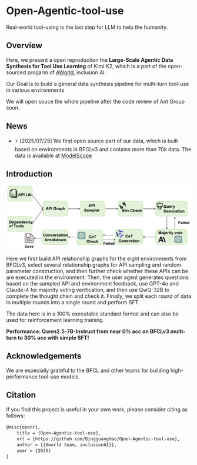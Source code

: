 # Open-Agentic-tool-use

Real-world tool-using is the last step for LLM to help the humanity.

## Overview

Here, we present a open reproduction the **Large-Scale Agentic Data Synthesis for Tool Use Learning** of Kimi K2, which is a part of the open-sourced progarm of [AWorld](https://github.com/inclusionAI/AWorld?tab=readme-ov-file), inclusion AI.

Our Goal is to build a general data synthesis pipeline for multi-turn tool-use in various environments

We will open souce the whole pipeline after the code review of Ant Group soon.

## News

* ⚡️ [2025/07/25]  We first open source part of our data, which is built based on environments in BFCLv3 and contains more than 70k data.
  The data is available at [ModelScope]([https://github.com/inclusionAI/AWorld?tab=readme-ov-file](https://www.modelscope.cn/datasets/hbg400/Open-Agentic-tool-use))

## Introduction

![](img/pipeline.png)

Here we first build API relationship graphs for the eight environments from BFCLv3, select several relationship graphs for API sampling and random parameter construction, and then further check whether these APIs can be are executed in the environment. Then, the user agent generates questions based on the sampled API and environment feedback, use GPT-4o and Claude-4 for majority voting verification, and then use QwQ-32B to complete the thought chain and check it. Finally, we split each round of data in multiple rounds into a single round and perform SFT.

The data here is in a 100% executable standard format and can also be used for reinforcement learning training.

**Performance: Qwen2.5-7B-Instruct from near 0% acc on BFCLv3 multi-turn to 30% acc with simple SFT!**

## Acknowledgements

We are especially grateful to the BFCL and other teams for building high-performance tool-use models.

## Citation

If you find this project is useful in your own work, please consider citing as follows:

```
@misc{openr1,
    title = {Open-Agentic-tool-use},
    url = {https://github.com/BingguangHao/Open-Agentic-tool-use},
    author = {{Aworld team, inclusionAI}},
    year = {2025}
}
```
